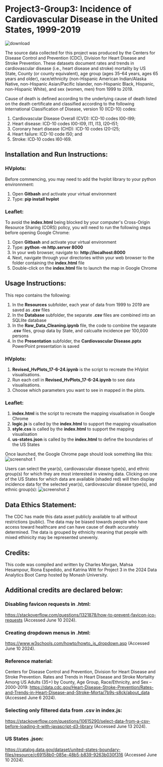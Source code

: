 # Project3-Group3: Incidence of Cardiovascular Disease in the United States, 1999-2019

![download](https://github.com/K-G-Witt/project3-group3/assets/70048005/62a35724-741b-46c3-a663-bba10843c8af)

The source data collected for this project was produced by the Centers for Disease Control and Prevention (CDC), Division for Heart Disease and Stroke Prevention. These datasets document rates and trends in cardiovascular disease (i.e., heart disease and stroke) mortality by US State, County (or county equivalent), age group (ages 35–64 years, ages 65 years and older), race/ethnicity (non-Hispanic American Indian/Alaska Native, non-Hispanic Asian/Pacific Islander, non-Hispanic Black, Hispanic, non-Hispanic White), and sex (women, men) from 1999 to 2019.

Cause of death is defined according to the underlying cause of death listed on the death certificate and classified according to the following International Classification of Disease, version 10 (ICD-10) codes:
1. Cardiovascular Disease Overall (CVD): ICD-10 codes I00-I99;
2. Heart disease: ICD-10 codes I00-I09, I11, I13, I20–I51;
3. Coronary heart disease (CHD): ICD-10 codes I20-I25;
4. Heart failure: ICD-10 code I50; and
5. Stroke: ICD‐10 codes I60-I69.

## Installation and Run Instructions:
### HVplots:
Before commencing, you may need to add the hvplot library to your python environnment:
1. Open **Gitbash** and activate your virtual environment
2. Type: **pip install hvplot**

### Leaflet:
To avoid the **index.html** being blocked by your computer's Cross-Origin Resource Sharing (CORS) policy, you will need to run the following steps before opening Google Chrome:
1. Open **Gitbash**  and activate your virtual environment
2. Type: **python -m http.server 8000**
3. In your web browser, navigate to: **http://localhost:8000**
4. Next, navigate through your directories within your web browser to the folder containing the **index.html** file
5. Double-click on the **index.html** file to launch the map in Google Chrome

## Usage Instructions:
This repo contains the following:
1. In the **Resources** subfolder, each year of data from 1999 to 2019 are saved as **.csv** files
2. In the **Database** subfolder, the separate **.csv** files are combined into an SQLlite database
3. In the **Raw_Data_Cleaning.ipynb** file, the code to combine the separate **.csv** files, group data by State, and calcualte incidence per 100,000 persons
4. In the **Presentation** subfolder, the **Cardiovascular Disease.pptx** PowerPoint presentation is saved

### HVplots:
1. **Revised_HvPlots_17-6-24.ipynb** is the script to recreate the HVplot visualisations.
2. Run each cell in **Revised_HvPlots_17-6-24.ipynb** to see data visualisations.
3. Choose which parameters you want to see in mapped in the plots.

### Leaflet:
1. **index.html** is the script to recreate the mapping visualisation in Google Chrome
2. **logic.js** is called by the **index.html** to support the mapping visualisation
3. **style.css** is called by the **index.html** to support the mapping visualisation
4. **us-states.json** is called by the **index.html** to define the boundaries of the US States

Once launched, the Google Chrome page should look something like this:
![screenshot 1](https://github.com/K-G-Witt/project3-group3/assets/156146173/7756c988-a55a-459a-86ad-3f23192934d2)

Users can select the year(s), cardiovascular disease type(s), and ethnic group(s) for which they are most interested in viewing data. Clicking on one of the US States for which data are available (shaded red) will then display incidence data for the selected year(s), cardiovascular disease type(s), and ethnic group(s):
![screenshot 2](https://github.com/K-G-Witt/project3-group3/assets/156146173/ef83fa87-6824-4939-a2e3-9fe7158bda4f)


## Data Ethics Statement:
The CDC has made this data asset publicly available to all without restrictions (public).
The data may be biased towards people who have access toward healthcare and can have cause of death accurately determined.
The data is grouped by ethnicity meaning that people with mixed ethinicity may be represented unevenly.

## Credits:
This code was compiled and written by Charles Morgan, Mahsa Hesampour, Riona Espedido, and Katrina Witt for Project 3 in the 2024 Data Analytics Boot Camp hosted by Monash University. 

## Additional credits are declared below:

### Disabling favicon requests in .html:
https://stackoverflow.com/questions/1321878/how-to-prevent-favicon-ico-requests (Accessed June 10 2024).

### Creating dropdown menus in .html:
https://www.w3schools.com/howto/howto_js_dropdown.asp (Accessed June 10 2024).

### Reference material:
Centers for Disease Control and Prevention, Division for Heart Disease and Stroke Prevention. Rates and Trends in Heart Disease and Stroke Mortality Among US Adults (35+) by County, Age Group, Race/Ethnicity, and Sex – 2000-2019: https://data.cdc.gov/Heart-Disease-Stroke-Prevention/Rates-and-Trends-in-Heart-Disease-and-Stroke-Morta/7b9s-s8ck/about_data (Accessed June 6 2024).

### Selecting only filtered data from .csv in index.js:
https://stackoverflow.com/questions/10615290/select-data-from-a-csv-before-loading-it-with-javascript-d3-library (Accessed June 13 2024).

### US States .json:
https://catalog.data.gov/dataset/united-states-boundary-files/resource/c69158b0-085e-48b5-b839-9263b030f316 (Accessed June 10 2024).



